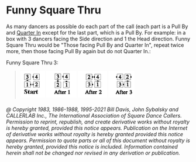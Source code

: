 
# Funny Square Thru

As many dancers as possible do each part of the call (each part
is a Pull By and [Quarter In](../a1/quarter_in.md) except for the last part,
which is a Pull By. For
example: in a box with 3 dancers facing the Side direction and 1 the Head
direction. Funny Square Thru would be "Those facing Pull By and Quarter In",
repeat twice more, then those facing Pull By again but do not Quarter In.: 

Funny Square Thru 3:

> 
> ![alt](funny_square_thru_1a.png)
> ![alt](funny_square_thru_1b.png)
> ![alt](funny_square_thru_1c.png)
> ![alt](funny_square_thru_1d.png)
> 

###### @ Copyright 1983, 1986-1988, 1995-2021 Bill Davis, John Sybalsky and CALLERLAB Inc., The International Association of Square Dance Callers. Permission to reprint, republish, and create derivative works without royalty is hereby granted, provided this notice appears. Publication on the Internet of derivative works without royalty is hereby granted provided this notice appears. Permission to quote parts or all of this document without royalty is hereby granted, provided this notice is included. Information contained herein shall not be changed nor revised in any derivation or publication.
